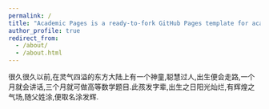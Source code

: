 ```yaml
---
permalink: /
title: "Academic Pages is a ready-to-fork GitHub Pages template for academic personal websites"
author_profile: true
redirect_from: 
  - /about/
  - /about.html
---
```


很久很久以前,在灵气四溢的东方大陆上有一个神童,聪慧过人,出生便会走路,一个月就会讲话,三个月就可做高等数学题目.此孩发字辈,出生之日阳光灿烂,有辉煌之气场,随父姓涂,便取名涂发辉.
